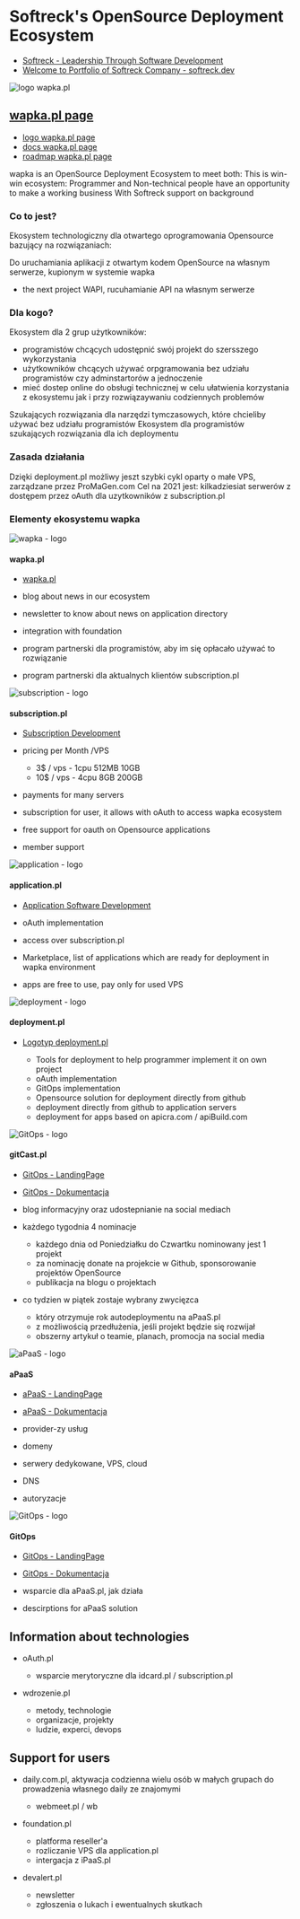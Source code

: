 # Softreck's OpenSource Deployment Ecosystem

+ [Softreck - Leadership Through Software Development](https://softreck.com/)
+ [Welcome to Portfolio of Softreck Company - softreck.dev](https://softreck.dev/)

![logo wapka.pl](https://logo.wapka.pl/3/cover.png)

## [wapka.pl page](https://wapka.pl/)
+ [logo wapka.pl page](https://logo.wapka.pl/)
+ [docs wapka.pl page](https://docs.wapka.pl/)
+ [roadmap wapka.pl page](https://roadmap.wapka.pl/)

wapka is an OpenSource Deployment Ecosystem to meet both:
This is win-win ecosystem: Programmer and Non-technical people have an opportunity to make a working business 
With Softreck support on background

### Co to jest?

Ekosystem technologiczny dla otwartego oprogramowania Opensource bazujący na rozwiązaniach:



Do uruchamiania aplikacji z otwartym kodem OpenSource na własnym serwerze, kupionym w systemie wapka

+ the next project WAPI, rucuhamianie API na własnym serwerze

### Dla kogo?

Ekosystem dla 2 grup użytkowników:
+ programistów chcących udostępnić swój projekt do szersszego wykorzystania
+ użytkowników chcących używać orpgramowania bez udziału programistów czy adminstartorów a jednoczenie
+ mieć dostep online do obsługi technicznej w celu ułatwienia korzystania z ekosystemu jak i przy rozwiązaywaniu codziennych problemów

Szukających rozwiązania dla narzędzi tymczasowych, które chcieliby używać bez udziału programistów
Ekosystem dla programistów szukających rozwiązania dla ich deploymentu

### Zasada działania

Dzięki deployment.pl możliwy jeszt szybki cykl oparty o małe VPS, zarządzane przez ProMaGen.com
Cel na 2021 jest: kilkadziesiat serwerów z dostępem przez oAuth dla uzytkowników z subscription.pl


### Elementy ekosystemu wapka


![wapka - logo](http://logo.wapka.pl/3/cover.png)
#### wapka.pl
+ [wapka.pl](https://wapka.pl/)

 + blog about news in our ecosystem
 + newsletter to know about news on application directory
 + integration with foundation
 + program partnerski dla programistów, aby im się opłacało używać to rozwiązanie
 + program partnerski dla aktualnych klientów subscription.pl
 

![subscription - logo](http://logo.subscription.pl/2/cover.png)
#### subscription.pl
+ [Subscription Development](https://subscription.pl/)

+ pricing per Month /VPS
  + 3$ / vps - 1cpu 512MB 10GB
  + 10$ / vps - 4cpu 8GB 200GB

+ payments for many servers  

+ subscription for user, it allows with oAuth to access wapka ecosystem
+ free support for oauth on Opensource applications
+ member support
  

![application - logo](http://logo.application.pl/2/cover.png)
#### application.pl
+ [Application Software Development](https://application.pl/)


+ oAuth implementation
+ access over subscription.pl  
+ Marketplace, list of applications which are ready for deployment in wapka environment
+ apps are free to use, pay only for used VPS
  

![deployment - logo](http://logo.deployment.pl/2/cover.png)
#### deployment.pl
+ [Logotyp deployment.pl](http://www.deployment.pl/)

  + Tools for deployment to help programmer implement it on own project
  + oAuth implementation
  + GitOps implementation
  + Opensource solution for deployment directly from github
  + deployment directly from github to application servers
  + deployment for apps based on apicra.com / apiBuild.com


![GitOps - logo](http://logo.gitops.pl/2/cover.png)
#### gitCast.pl
+ [GitOps - LandingPage](http://www.gitops.pl/)
+ [GitOps - Dokumentacja](http://docs.gitops.pl/)

+ blog informacyjny oraz udostepnianie na social mediach 
+ każdego tygodnia 4 nominacje
  + każdego dnia od Poniedziałku do Czwartku nominowany jest 1 projekt
  + za nominację donate na projekcie w Github, sponsorowanie projektów OpenSource
  + publikacja na blogu o projektach
+ co tydzien w piątek zostaje wybrany zwycięzca
  + który otrzymuje rok autodeploymentu na aPaaS.pl
  + z możliwością przedłużenia, jeśli projekt będzie się rozwijał
  + obszerny artykuł o teamie, planach, promocja na social media


![aPaaS - logo](https://logo.apaas.pl/1/cover.png)
#### aPaaS
+ [aPaaS - LandingPage](https://www.apaas.pl)
+ [aPaaS - Dokumentacja](https://docs.apaas.pl)

+ provider-zy usług
 + domeny
 + serwery dedykowane, VPS, cloud
 + DNS
 + autoryzacje



![GitOps - logo](https://logo.gitops.pl/1/cover.png)
#### GitOps
+ [GitOps - LandingPage](https://www.gitops.pl)
+ [GitOps - Dokumentacja](https://docs.gitops.pl)

+ wsparcie dla aPaaS.pl, jak działa 
+ descirptions for aPaaS solution



## Information about technologies

+ oAuth.pl
    + wsparcie merytoryczne dla idcard.pl / subscription.pl

+ wdrozenie.pl   
    + metody, technologie
    + organizacje, projekty
    + ludzie, experci, devops
   
   
   
## Support for users

+ daily.com.pl, aktywacja codzienna wielu osób w małych grupach do prowadzenia własnego daily ze znajomymi
  + webmeet.pl / wb
   
   
+ foundation.pl
    + platforma reseller'a
    + rozliczanie VPS dla application.pl
    + intergacja z iPaaS.pl
        


+ devalert.pl
  + newsletter
  + zgłoszenia o lukach i ewentualnych skutkach


  
